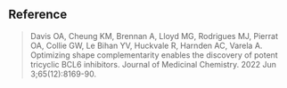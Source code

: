 ## Reference
> Davis OA, Cheung KM, Brennan A, Lloyd MG, Rodrigues MJ, Pierrat OA, Collie GW, Le Bihan YV, Huckvale R, Harnden AC, Varela A. Optimizing shape complementarity enables the discovery of potent tricyclic BCL6 inhibitors. Journal of Medicinal Chemistry. 2022 Jun 3;65(12):8169-90.